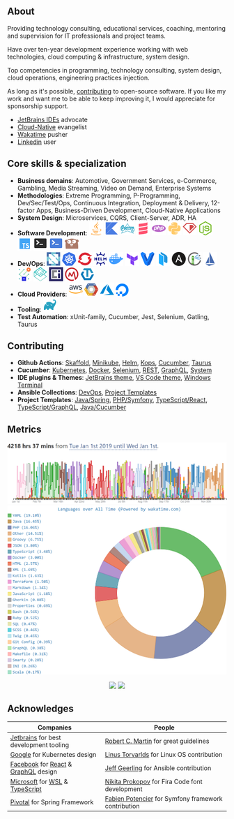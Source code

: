 ## About

Providing technology consulting, educational services, coaching, mentoring and supervision for IT professionals and project teams.

Have over ten-year development experience working with web technologies, cloud computing & infrastructure, system design.

Top competencies in programming, technology consulting, system design, cloud operations, engineering practices injection.

As long as it's possible, [сontributing](#contributing) to open-source software. If you like my work and want me to be able to keep improving it, I would appreciate for sponsorship support.

- [JetBrains IDEs](https://github.com/JetBrains) advocate
- [Cloud-Native](https://github.com/cncf) evangelist
- [Wakatime](https://wakatime.com/@vladyslavvolkov) pusher
- [Linkedin](https://linkedin.com/in/vladyslavvolkov) user


## Core skills & specialization

- **Business domains**: Automotive, Government Services, e-Commerce, Gambling, Media Streaming, Video on Demand, Enterprise Systems
- **Methodologies**: Extreme Programming, P-Programming, Dev/Sec/Test/Ops, Continuous Integration, Deployment & Delivery, 12-factor Apps, Business-Driven Development, Cloud-Native Applications
- **System Design**: Microservices, CQRS, Client-Server, ADR, HA
- **Software Development**: [![Java](https://raw.githubusercontent.com/vladyslavvolkov/vladyslavvolkov/master/icons/java.svg)](https://github.com/javaee) [![Kotlin](https://raw.githubusercontent.com/vladyslavvolkov/vladyslavvolkov/master/icons/kotlin.svg)](https://github.com/jetbrains/kotlin) [![Groovy](https://raw.githubusercontent.com/vladyslavvolkov/vladyslavvolkov/master/icons/groovy.svg)](https://github.com/groovy) [![Scala](https://raw.githubusercontent.com/vladyslavvolkov/vladyslavvolkov/master/icons/scala.svg)](https://github.com/scala) [![PHP](https://raw.githubusercontent.com/vladyslavvolkov/vladyslavvolkov/master/icons/php.svg)](https://github.com/php) [![Python](https://raw.githubusercontent.com/vladyslavvolkov/vladyslavvolkov/master/icons/python.svg)](https://github.com/python) [![Ruby](https://raw.githubusercontent.com/vladyslavvolkov/vladyslavvolkov/master/icons/ruby.svg)](https://github.com/ruby) [![NodeJS](https://raw.githubusercontent.com/vladyslavvolkov/vladyslavvolkov/master/icons/nodejs.svg)](https://github.com/nodejs) [![TypeScript](https://raw.githubusercontent.com/vladyslavvolkov/vladyslavvolkov/master/icons/typescript.svg)](https://github.com/microsoft/typescript) [![Bash](https://raw.githubusercontent.com/vladyslavvolkov/vladyslavvolkov/master/icons/bash.svg)](https://github.com/gitGNU/gnu_bash) [![PowerShell](https://raw.githubusercontent.com/vladyslavvolkov/vladyslavvolkov/master/icons/powershell.svg)](https://github.com/powershell) [![Go](https://raw.githubusercontent.com/vladyslavvolkov/vladyslavvolkov/master/icons/go.svg)](https://github.com/golang)
- **Dev/Ops**: [![CNCF](https://raw.githubusercontent.com/vladyslavvolkov/vladyslavvolkov/master/icons/cncf.svg)](https://github.com/cncf) [![Kubernetes](https://raw.githubusercontent.com/vladyslavvolkov/vladyslavvolkov/master/icons/kubernetes.svg)](https://github.com/kubernetes) [![OpenShift](https://raw.githubusercontent.com/vladyslavvolkov/vladyslavvolkov/master/icons/openshift.svg)](https://github.com/openshift) [![Helm](https://raw.githubusercontent.com/vladyslavvolkov/vladyslavvolkov/master/icons/helm.svg)](https://github.com/helm) [![Docker](https://raw.githubusercontent.com/vladyslavvolkov/vladyslavvolkov/master/icons/docker.svg)](https://github.com/docker) [![Terraform](https://raw.githubusercontent.com/vladyslavvolkov/vladyslavvolkov/master/icons/terraform.svg)](https://github.com/hashicorp/terraform) [![Vagrant](https://raw.githubusercontent.com/vladyslavvolkov/vladyslavvolkov/master/icons/vagrant.svg)](https://github.com/hashicorp/vagrant) [![Packer](https://raw.githubusercontent.com/vladyslavvolkov/vladyslavvolkov/master/icons/packer.svg)](https://github.com/hashicorp/packer) [![Ansible](https://raw.githubusercontent.com/vladyslavvolkov/vladyslavvolkov/master/icons/ansible.svg)](https://github.com/ansible) [![Harbor](https://raw.githubusercontent.com/vladyslavvolkov/vladyslavvolkov/master/icons/harbor.svg)](https://github.com/harbor) [![Istio](https://raw.githubusercontent.com/vladyslavvolkov/vladyslavvolkov/master/icons/istio.svg)](https://github.com/istio) [![Service Mesh](https://raw.githubusercontent.com/vladyslavvolkov/vladyslavvolkov/master/icons/service-mesh.svg)](https://github.com/servicemeshinterface/smi-spec) [![CNI](https://raw.githubusercontent.com/vladyslavvolkov/vladyslavvolkov/master/icons/cni.svg)](https://github.com/containernetworking/cni) [![OpenContainers](https://raw.githubusercontent.com/vladyslavvolkov/vladyslavvolkov/master/icons/opencontainers.svg)](https://github.com/opencontainers) [![Open Metrics](https://raw.githubusercontent.com/vladyslavvolkov/vladyslavvolkov/master/icons/openmetrics.svg)](https://github.com/OpenObservability/OpenMetrics) [![OpenTracing](https://raw.githubusercontent.com/vladyslavvolkov/vladyslavvolkov/master/icons/opentracing.svg)](https://github.com/opentracing)
- **Cloud Providers**: [![AWS](https://raw.githubusercontent.com/vladyslavvolkov/vladyslavvolkov/master/icons/aws.svg)](https://github.com/aws) [![GCP](https://raw.githubusercontent.com/vladyslavvolkov/vladyslavvolkov/master/icons/gcp.svg)](https://github.com/googlecloudplatform) [![Azure](https://raw.githubusercontent.com/vladyslavvolkov/vladyslavvolkov/master/icons/azure.svg)](https://github.com/azure) [![DigitalOcean](https://raw.githubusercontent.com/vladyslavvolkov/vladyslavvolkov/master/icons/digitalocean.svg)](https://github.com/digitalocean)
- **Tooling**: [![Gradle](https://raw.githubusercontent.com/vladyslavvolkov/vladyslavvolkov/master/icons/gradle.svg)](https://github.com/gradle)
- **Test Automation**: xUnit-family, Cucumber, Jest, Selenium, Gatling, Taurus

## Contributing

- **Github Actions**: [Skaffold](https://github.com/hiberbee/github-action-skaffold), [Minikube](https://github.com/hiberbee/github-action-minikube), [Helm](https://github.com/hiberbee/github-action-helm), [Kops](https://github.com/hiberbee/github-action-kops), [Cucumber](https://github.com/hiberbee/github-action-cucumber), [Taurus](https://github.com/hiberbee/github-action-taurus)
- **Cucumber**: [Kubernetes](https://github.com/hiberbee/cucumber-kubernetes), [Docker](https://github.com/hiberbee/cucumber-docker), [Selenium](https://github.com/hiberbee/cucumber-selenium), [REST](https://github.com/hiberbee/cucumber-rest-api), [GraphQL](https://github.com/hiberbee/cucumber-graphql), [System](https://github.com/hiberbee/cucumber-system)
- **IDE plugins & Themes**: [JetBrains theme](https://github.com/hiberbee/jetbrains-ide-theme), [VS Code theme](https://github.com/hiberbee/vscode-theme), [Windows Terminal](https://github.com/hiberbee/windows-terminal-theme)
- **Ansible Collections**: [DevOps](https://github.com/hiberbee/ansible-collection-devops), [Project Templates](https://github.com/hiberbee/ansible-collection-templates)
- **Project Templates**: [Java/Spring](https://github.com/hiberbee/template-java-spring), [PHP/Symfony](https://github.com/hiberbee/template-php-symfony), [TypeScript/React](https://github.com/hiberbee/template-typescript-react), [TypeScript/GraphQL](https://github.com/hiberbee/template-typescript-graphql), [Java/Cucumber](https://github.com/hiberbee/template-java-cucumber)

## Metrics

<p align="center">
  <img src="https://raw.githubusercontent.com/vladyslavvolkov/vladyslavvolkov/master/images/2019-wakatime.png" alt="Wakatime Time" />
  <img src="https://raw.githubusercontent.com/vladyslavvolkov/vladyslavvolkov/master/images/languages.png" alt="Wakatime Languages" />
</p>
<p align="center">
  <img src="https://github-readme-stats.vercel.app/api?username=vladyslavvolkov&count_private=true&show_icons=true&line_height=21" />
  <img src="https://github-readme-stats.vercel.app/api/top-langs/?username=vladyslavvolkov&layout=compact" />
</p>

## Acknowledges

| Companies | People |
| --------- | ------ |
| [Jetbrains](https://github.com/jetbrains) for best development tooling | [Robert C. Martin](https://github.com/unclebob) for great guidelines |
| [Google](https://github.com/google) for Kubernetes design | [Linus Torvarlds](https://github.com/torvalds) for Linux OS contribution |
| [Facebook](https://github.com/facebook) for [React](https://github.com/facebook/react) & [GraphQL](https://github.com/graphql/graphql-spec) design | [Jeff Geerling](https://github.com/geerlingguy) for Ansible contribution  |
| [Microsoft](https://github.com/microsoft) for [WSL](https://github.com/microsoft/wsl) & [TypeScript](https://github.com/microsoft/typescript) | [Nikita Prokopov](https://github.com/tonsky) for Fira Code font development |
| [Pivotal](https://github.com/pivotal) for Spring Framework | [Fabien Potencier](https://github.com/fabpot) for Symfony framework contribution |
